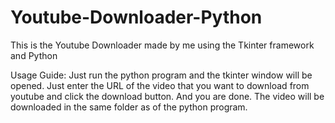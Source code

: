 # Youtube-Downloader-Python
This is the Youtube Downloader made by me using the Tkinter framework and Python

Usage Guide:
  Just run the python program and the tkinter window will be opened.
  Just enter the URL of the video that you want to download from youtube and click the download button.
  And you are done.
  The video will be downloaded in the same folder as of the python program.
